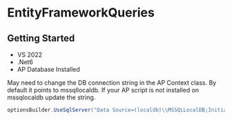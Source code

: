 # EntityFrameworkQueries

## Getting Started
- VS 2022
- .Net6
- AP Database Installed

May need to change the DB connection string in the AP Context class.
By default it points to mssqllocaldb. If your AP script is not installed on mssqlocaldb update the string.
```csharp
optionsBuilder.UseSqlServer("Data Source=(localdb)\\MSSQLLocalDB;Initial Catalog=AP");
```
